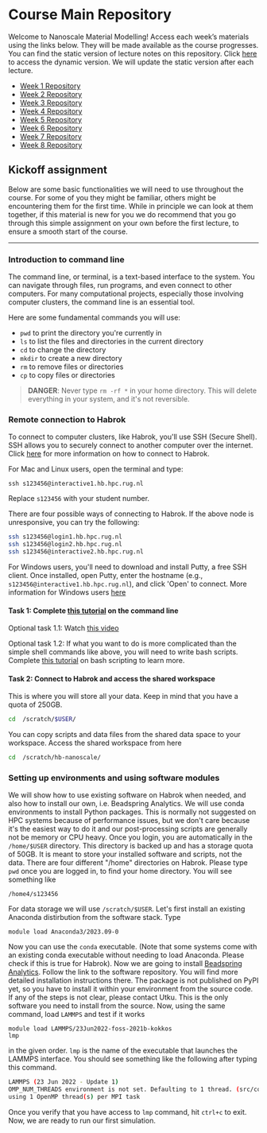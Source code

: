 # Course Main Repository 

Welcome to Nanoscale Material Modelling! Access each week’s materials using the links below. They will be made available as the course progresses. You can find the static version of lecture notes on this repository. Click [here](https://hackmd.io/bIxoXj7mSwS96s1I947ciA?both) to access the dynamic version. We will update the static version after each lecture. 

- [Week 1 Repository](https://github.com/giuntoli-group/nmm-week1)
- [Week 2 Repository](https://github.com/giuntoli-group/nmm-week2)
- [Week 3 Repository](https://github.com/giuntoli-group/nmm-week3)
- [Week 4 Repository](https://github.com/giuntoli-group/nmm-week4)
- [Week 5 Repository](https://github.com/giuntoli-group/nmm-week5)
- [Week 6 Repository](https://github.com/giuntoli-group/nmm-week6)
- [Week 7 Repository](https://github.com/giuntoli-group/nmm-week7)
- [Week 8 Repository](https://github.com/giuntoli-group/nmm-week8)


## Kickoff assignment

Below are some basic functionalities we will need to use throughout the course. For some of you they might be familiar, others might be encountering them for the first time. While in principle we can look at them together, if this material is new for you we do recommend that you go through this simple assignment on your own before the first lecture, to ensure a smooth start of the course.

---


### Introduction to command line

The command line, or terminal, is a text-based interface to the system. You can navigate through files, run programs, and even connect to other computers. For many computational projects, especially those involving computer clusters, the command line is an essential tool.

Here are some fundamental commands you will use:

- `pwd` to print the directory you're currently in
- `ls` to list the files and directories in the current directory
- `cd` to change the directory
- `mkdir` to create a new directory
- `rm` to remove files or directories
- `cp` to copy files or directories

> **DANGER**: Never type `rm -rf *` in your home directory. This will delete everything in your system, and it's not reversible.


### Remote connection to Habrok

To connect to computer clusters, like Habrok, you'll use SSH (Secure Shell). SSH allows you to securely connect to another computer over the internet. Click [here](https://wiki.hpc.rug.nl/habrok/connecting_to_the_system/connecting) for more information on how to connect to Habrok.

For Mac and Linux users, open the terminal and type:

```bash!
ssh s123456@interactive1.hb.hpc.rug.nl
```

Replace `s123456` with your student number.

There are four possible ways of connecting to Habrok. If the above node is unresponsive, you can try the following:

```bash
ssh s123456@login1.hb.hpc.rug.nl
ssh s123456@login2.hb.hpc.rug.nl
ssh s123456@interactive2.hb.hpc.rug.nl
```


For Windows users, you'll need to download and install Putty, a free SSH client. Once installed, open Putty, enter the hostname (e.g., `s123456@interactive1.hb.hpc.rug.nl`), and click 'Open' to connect. More information for Windows users [here](https://wiki.hpc.rug.nl/habrok/connecting_to_the_system/windows)


#### Task 1: Complete [this tutorial](https://linuxsurvival.com/linux-tutorial-introduction/) on the command line

Optional task 1.1: Watch [this video](https://www.youtube.com/watch?v=s3ii48qYBxA) 

Optional task 1.2: If what you want to do is more complicated than the simple shell commands like above, you will need to write bash scripts. Complete [this tutorial](https://www.shellscript.sh/) on bash scripting to learn more.

#### Task 2: Connect to Habrok and access the shared workspace

This is where you will store all your data. Keep in mind that you have a quota of 250GB. 
```bash
cd  /scratch/$USER/
```
You can copy scripts and data files from the shared data space to your workspace. Access the shared workspace from here
```bash
cd  /scratch/hb-nanoscale/
```

### Setting up environments and using software modules


We will show how to use existing software on Habrok when needed, and also how to install our own, i.e. Beadspring Analytics. We will use conda environments to install Python packages. This is normally not suggested on HPC systems because of performance issues, but we don't care because it's the easiest way to do it and our post-processing scripts are generally not be memory or CPU heavy. Once you login, you are automatically in the `/home/$USER` directory. This directory is backed up and has a storage quota of 50GB. It is meant to store your installed software and scripts, not the data. There are four different "/home" directories on Habrok. Please type `pwd` once you are logged in, to find your home directory. You will see something like

```bash=
/home4/s123456
```

For data storage we will use `/scratch/$USER`. Let's first install an existing Anaconda distirbution from the software stack. Type

```bash!
module load Anaconda3/2023.09-0
```
Now you can use the `conda` executable. (Note that some systems come with an existing conda executable without needing to load Anaconda. Please check if this is true for Habrok). Now we are going to install [Beadspring Analytics](https://github.com/utkugurel/beadspring). Follow the link to the software repository. You will find more detailed installation instructions there. The package is not published on PyPI yet, so you have to install it within your environment from the source code. If any of the steps is not clear, please contact Utku. This is the only software you need to install from the source. Now, using the same command, load `LAMMPS` and test if it works


```bash=
module load LAMMPS/23Jun2022-foss-2021b-kokkos
lmp
```
in the given order. `lmp` is the name of the executable that launches the LAMMPS interface. You should see something like the following after typing this command.

```bash
LAMMPS (23 Jun 2022 - Update 1)
OMP_NUM_THREADS environment is not set. Defaulting to 1 thread. (src/comm.cpp:98)
using 1 OpenMP thread(s) per MPI task
```

Once you verify that you have access to `lmp` command, hit `ctrl+c` to exit. Now, we are ready to run our first simulation.
